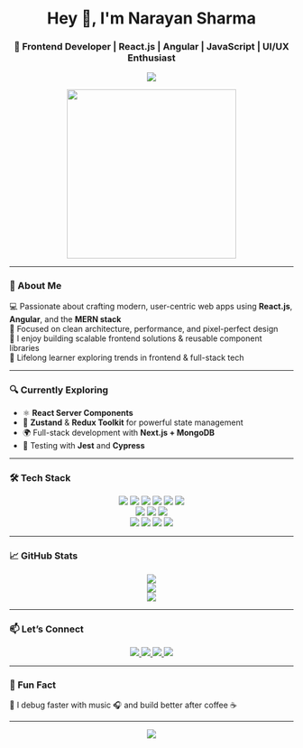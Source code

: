 <h1 align="center">Hey 👋, I'm Narayan Sharma</h1>
<h3 align="center">🚀 Frontend Developer | React.js | Angular | JavaScript | UI/UX Enthusiast</h3>

<p align="center">
  <img src="https://readme-typing-svg.demolab.com?font=Fira+Code&size=22&pause=1000&center=true&vCenter=true&width=435&lines=Frontend+Developer+🚀;React.js+%7C+Angular+%7C+JavaScript;Clean+%26+Responsive+UI+Designer;Always+learning+%F0%9F%93%9A+Always+building+%F0%9F%92%BB"/>
</p>

<p align="center">
  <img src="https://media.giphy.com/media/qgQUggAC3Pfv687qPC/giphy.gif" width="300" />
</p>

---

### 🌟 About Me

💻 Passionate about crafting modern, user-centric web apps using **React.js**, **Angular**, and the **MERN stack**  
🎯 Focused on clean architecture, performance, and pixel-perfect design  
🚀 I enjoy building scalable frontend solutions & reusable component libraries  
🧠 Lifelong learner exploring trends in frontend & full-stack tech  

---

### 🔍 Currently Exploring

- ⚛️ **React Server Components**  
- 🔄 **Zustand** & **Redux Toolkit** for powerful state management  
- 🌍 Full-stack development with **Next.js + MongoDB**  
- 🧪 Testing with **Jest** and **Cypress**

---

### 🛠️ Tech Stack

<div align="center">

<img src="https://img.shields.io/badge/Frontend-React.js-blue?style=for-the-badge&logo=react" />
<img src="https://img.shields.io/badge/Angular-red?style=for-the-badge&logo=angular" />
<img src="https://img.shields.io/badge/JavaScript-F7DF1E?style=for-the-badge&logo=javascript&logoColor=black" />
<img src="https://img.shields.io/badge/TypeScript-007ACC?style=for-the-badge&logo=typescript&logoColor=white" />
<img src="https://img.shields.io/badge/Tailwind_CSS-38B2AC?style=for-the-badge&logo=tailwind-css" />
<img src="https://img.shields.io/badge/Material_UI-0081CB?style=for-the-badge&logo=mui" />
<br />
<img src="https://img.shields.io/badge/Backend-Node.js-green?style=for-the-badge&logo=node.js" />
<img src="https://img.shields.io/badge/Express.js-black?style=for-the-badge&logo=express&logoColor=white" />
<img src="https://img.shields.io/badge/MongoDB-4EA94B?style=for-the-badge&logo=mongodb&logoColor=white" />
<br />
<img src="https://img.shields.io/badge/Tools-VS%20Code-0078d7?style=for-the-badge&logo=visual-studio-code" />
<img src="https://img.shields.io/badge/Git-F05032?style=for-the-badge&logo=git&logoColor=white" />
<img src="https://img.shields.io/badge/Postman-FF6C37?style=for-the-badge&logo=postman&logoColor=white" />
<img src="https://img.shields.io/badge/Docker-0db7ed?style=for-the-badge&logo=docker&logoColor=white" />

</div>

---

### 📈 GitHub Stats

<p align="center">
  <img src="https://github-readme-streak-stats.herokuapp.com?user=narayan-sharma&theme=react&hide_border=true" />
  <br />
  <img src="https://github-readme-stats.vercel.app/api?username=narayan-sharma&show_icons=true&theme=react&hide_border=true" />
  <br />
  <img src="https://github-readme-stats.vercel.app/api/top-langs/?username=narayan-sharma&layout=compact&theme=react&hide_border=true" />
</p>

---

### 📫 Let’s Connect

<p align="center">
  <a href="mailto:narayansharmatech@gmail.com">
    <img src="https://img.shields.io/badge/Gmail-D14836?style=for-the-badge&logo=gmail&logoColor=white" />
  </a>
  <a href="https://www.linkedin.com/in/narayansharmadev/" target="_blank">
    <img src="https://img.shields.io/badge/LinkedIn-0A66C2?style=for-the-badge&logo=linkedin&logoColor=white" />
  </a>
  <a href="https://narayan-portfolio.vercel.app/" target="_blank">
    <img src="https://img.shields.io/badge/Portfolio-000?style=for-the-badge&logo=vercel&logoColor=white" />
  </a>
  <a href="https://instagram.com/heynarayasharma" target="_blank">
    <img src="https://img.shields.io/badge/Instagram-E4405F?style=for-the-badge&logo=instagram&logoColor=white" />
  </a>
</p>


---

### 🎯 Fun Fact

🧠 I debug faster with music 🎧 and build better after coffee ☕  

---

<p align="center">
  <img src="https://quotes-github-readme.vercel.app/api?type=horizontal&theme=radical" />
</p>
